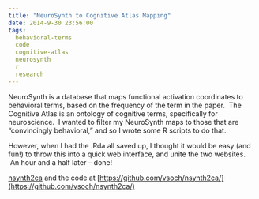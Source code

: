 ```yaml
---
title: "NeuroSynth to Cognitive Atlas Mapping"
date: 2014-9-30 23:56:00
tags:
  behavioral-terms
  code
  cognitive-atlas
  neurosynth
  r
  research
---
```



NeuroSynth is a database that maps functional activation coordinates to behavioral terms, based on the frequency of the term in the paper.  The Cognitive Atlas is an ontology of cognitive terms, specifically for neuroscience.  I wanted to filter my NeuroSynth maps to those that are “convincingly behavioral,” and so I wrote some R scripts to do that.

However, when I had the .Rda all saved up, I thought it would be easy (and fun!) to throw this into a quick web interface, and unite the two websites.  An hour and a half later – done!

[nsynth2ca](https://vsoch.github.io/nsynth2ca/) and the code at [https://github.com/vsoch/nsynth2ca/](https://github.com/vsoch/nsynth2ca/)

 


